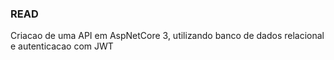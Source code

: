 ### READ

Criacao de uma API em AspNetCore 3, utilizando banco de dados relacional e autenticacao com JWT
